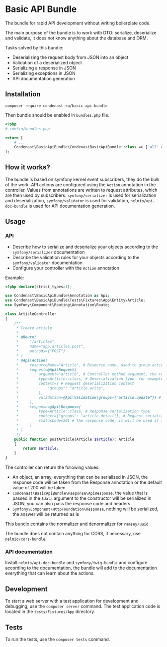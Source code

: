 # Basic API Bundle
The bundle for rapid API development without writing boilerplate code.

The main purpose of the bundle is to work with DTO: serialize, deserialize and validate, it does not know anything about the database and ORM.

Tasks solved by this bundle:
* Deserializing the request body from JSON into an object
* Validation of a deserialized object
* Serializing a response in JSON
* Serializing exceptions in JSON
* API documentation generation

## Installation
```shell script
composer require condenast-ru/basic-api-bundle
```

Then bundle should be enabled in `bundles.php` file.

```php
<?php
# config/bundles.php

return [
    # ...
    Condenast\BasicApiBundle\CondenastBasicApiBundle::class => ['all' => true],
];
```

## How it works?
The bundle is based on symfony kernel event subscribers, they do the bulk of the work.
API actions are configured using the `Action` annotation in the controller.
Values from annotations are written to request attributes, which are then used by subscribers.
`symfony/serializer` is used for serialization and deserialization,
`symfony/validator` is used for validation,
`nelmio/api-doc-bundle` is used for API documentation generation.

## Usage
### API
* Describe how to serialize and deserialize your objects according to the `symfony/serializer` documentation
* Describe the validation rules for your objects according to the `symfony/validator` documentation
* Configure your controller with the `Action` annotation

Example:
```php
<?php declare(strict_types=1);

use Condenast\BasicApiBundle\Annotation as Api;
use Condenast\BasicApiBundle\Tests\Fixtures\App\Entity\Article;
use Symfony\Component\Routing\Annotation\Route;

class ArticleController
{
    /**
     * Create article
     *
     * @Route(
     *     "/articles",
     *     name="app.articles.post",
     *     methods={"POST"}
     * )
     * @Api\Action(
     *     resourceName="Article", # Resource name, used to group actions in the documentation
     *     request=@Api\Request(
     *         argument="article", # Controller method argument, the result of deserialization will be passed there
     *         type=Article::class, # Deserialization type, for example, Article or Article[] for an array of articles
     *         context={ # Request deserialization context
     *             "groups": "article.write",
     *         },
     *         validation=@Api\Validation(groups={"article.update"}) # Request validation groups
     *     ),
     *     response=@Api\Response(
     *         type=Article::class, # Response serialization type
     *         context={"groups": "article.detail"}, # Request serialization context
     *         statusCode=201 # The response code, it will be used if the controller returns something that is not an Symfony\Component\HttpFoundation\Response instance
     *     )
     * )
     */
    public function postArticle(Article $article): Article
    {
        return $article;
    }
}
```

The controller can return the following values:
* An object, an array, everything that can be serialized in JSON, the response code will be taken from the Response annotation or the default value of 200 will be taken
* `Condenast\BasicApiBundle\Response\ApiResponse`, the value that is passed in the `$data` argument to the constructor will be serialized in JSON, you can also pass the response code and headers
* `Symfony\Component\HttpFoundation\Response`, nothing will be serialized, the answer will be returned as is

This bundle contains the normalizer and denormalizer for `ramsey/uuid`.

The bundle does not contain anything for CORS, if necessary, use `nelmio/cors-bundle`.

### API documentation
Install `nelmio/api-doc-bundle` and `symfony/twig-bundle` and configure according to the documentation,
the bundle will add to the documentation everything that can learn about the actions.

## Development
To start a web server with a test application for development and debugging, use the `composer server` command.
The test application code is located in the `tests/Fixtures/App` directory.

## Tests
To run the tests, use the `composer tests` command.